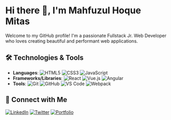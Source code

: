 # Hi there 👋, I'm Mahfuzul Hoque Mitas
Welcome to my GitHub profile! I'm a passionate Fullstack Jr. Web Developer who loves creating beautiful and performant web applications.

## 🛠️ Technologies & Tools

- **Languages**: ![HTML5](https://img.shields.io/badge/-HTML5-E34F26?style=flat&logo=html5&logoColor=white) ![CSS3](https://img.shields.io/badge/-CSS3-1572B6?style=flat&logo=css3&logoColor=white) ![JavaScript](https://img.shields.io/badge/-JavaScript-F7DF1E?style=flat&logo=javascript&logoColor=black)
- **Frameworks/Libraries**: ![React](https://img.shields.io/badge/-React-61DAFB?style=flat&logo=react&logoColor=white) ![Vue.js](https://img.shields.io/badge/-Vue.js-4FC08D?style=flat&logo=vue.js&logoColor=white) ![Angular](https://img.shields.io/badge/-Angular-DD0031?style=flat&logo=angular&logoColor=white)
- **Tools**: ![Git](https://img.shields.io/badge/-Git-F05032?style=flat&logo=git&logoColor=white) ![GitHub](https://img.shields.io/badge/-GitHub-181717?style=flat&logo=github&logoColor=white) ![VS Code](https://img.shields.io/badge/-VS%20Code-007ACC?style=flat&logo=visual-studio-code&logoColor=white) ![Webpack](https://img.shields.io/badge/-Webpack-8DD6F9?style=flat&logo=webpack&logoColor=white)

<!-- -->

## 🔗 Connect with Me

[![LinkedIn](https://img.shields.io/badge/-LinkedIn-0077B5?style=flat&logo=linkedin&logoColor=white)](https://www.linkedin.com/in/yourusername)
[![Twitter](https://img.shields.io/badge/-Twitter-1DA1F2?style=flat&logo=twitter&logoColor=white)](https://twitter.com/yourusername)
[![Portfolio](https://img.shields.io/badge/-Portfolio-FF5722?style=flat&logo=web&logoColor=white)](https://yourportfolio.com)

<!--
**mhmitas/mhmitas** is a ✨ _special_ ✨ repository because its `README.md` (this file) appears on your GitHub profile.

Here are some ideas to get you started:

- 🔭 I’m currently working on ...
- 🌱 I’m currently learning ...
- 👯 I’m looking to collaborate on ...
- 🤔 I’m looking for help with ...
- 💬 Ask me about ...
- 📫 How to reach me: ...
- 😄 Pronouns: ...
- ⚡ Fun fact: ...
-->
